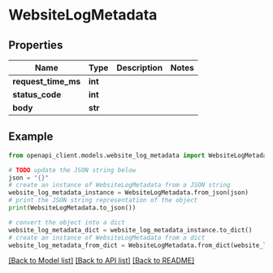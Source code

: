 # WebsiteLogMetadata


## Properties

Name | Type | Description | Notes
------------ | ------------- | ------------- | -------------
**request_time_ms** | **int** |  | 
**status_code** | **int** |  | 
**body** | **str** |  | 

## Example

```python
from openapi_client.models.website_log_metadata import WebsiteLogMetadata

# TODO update the JSON string below
json = "{}"
# create an instance of WebsiteLogMetadata from a JSON string
website_log_metadata_instance = WebsiteLogMetadata.from_json(json)
# print the JSON string representation of the object
print(WebsiteLogMetadata.to_json())

# convert the object into a dict
website_log_metadata_dict = website_log_metadata_instance.to_dict()
# create an instance of WebsiteLogMetadata from a dict
website_log_metadata_from_dict = WebsiteLogMetadata.from_dict(website_log_metadata_dict)
```
[[Back to Model list]](../README.md#documentation-for-models) [[Back to API list]](../README.md#documentation-for-api-endpoints) [[Back to README]](../README.md)


